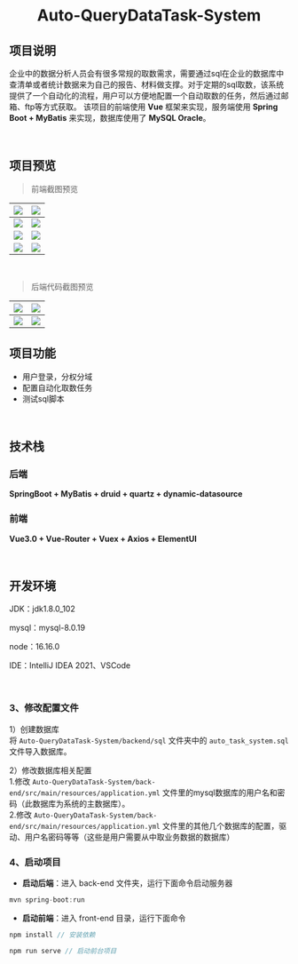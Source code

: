 <h1 align="center">Auto-QueryDataTask-System</h1>

## 项目说明
企业中的数据分析人员会有很多常规的取数需求，需要通过sql在企业的数据库中查清单或者统计数据来为自己的报告、材料做支撑。对于定期的sql取数，该系统提供了一个自动化的流程，用户可以方便地配置一个自动取数的任务，然后通过邮箱、ftp等方式获取。
该项目的前端使用 **Vue** 框架来实现，服务端使用 **Spring Boot + MyBatis** 来实现，数据库使用了 **MySQL Oracle**。

<br/>

## 项目预览

> 前端截图预览

|![](https://github.com/Yin-Zhuoyue/Auto-QueryDataTask-System/blob/main/img/preview1.png)   | ![](https://github.com/Yin-Zhuoyue/Auto-QueryDataTask-System/blob/main/img/preview2.png)  |
|---|---|
|![](https://github.com/Yin-Zhuoyue/Auto-QueryDataTask-System/blob/main/img/preview3.png)   |  ![](https://github.com/Yin-Zhuoyue/Auto-QueryDataTask-System/blob/main/img/preview4.png) |
|![](https://github.com/Yin-Zhuoyue/Auto-QueryDataTask-System/blob/main/img/preview5.png)   | ![](https://github.com/Yin-Zhuoyue/Auto-QueryDataTask-System/blob/main/img/preview6.png)  |
|![](https://github.com/Yin-Zhuoyue/Auto-QueryDataTask-System/blob/main/img/preview7.png)   |  ![](https://github.com/Yin-Zhuoyue/Auto-QueryDataTask-System/blob/main/img/preview8.png) |
<br/>


> 后端代码截图预览

|![](https://github.com/Yin-Zhuoyue/Auto-QueryDataTask-System/blob/main/img/preview9.png)   | ![](https://github.com/Yin-Zhuoyue/Auto-QueryDataTask-System/blob/main/img/preview10.png)  |
|---|---|
|![](https://github.com/Yin-Zhuoyue/Auto-QueryDataTask-System/blob/main/img/preview11.png)   |  ![](https://github.com/Yin-Zhuoyue/Auto-QueryDataTask-System/blob/main/img/preview12.png) |


## 项目功能

- 用户登录，分权分域
- 配置自动化取数任务
- 测试sql脚本

<br/>

## 技术栈

### 后端

**SpringBoot + MyBatis + druid + quartz + dynamic-datasource**

### 前端

**Vue3.0 + Vue-Router + Vuex + Axios + ElementUI**

<br/>

## 开发环境

JDK：jdk1.8.0_102

mysql：mysql-8.0.19

node：16.16.0

IDE：IntelliJ IDEA 2021、VSCode


<br/>

### 3、修改配置文件

1）创建数据库
<br>
将 `Auto-QueryDataTask-System/backend/sql` 文件夹中的 `auto_task_system.sql` 文件导入数据库。

2）修改数据库相关配置
<br>
1.修改 `Auto-QueryDataTask-System/back-end/src/main/resources/application.yml` 文件里的mysql数据库的用户名和密码（此数据库为系统的主数据库）。
<br>
2.修改 `Auto-QueryDataTask-System/back-end/src/main/resources/application.yml` 文件里的其他几个数据库的配置，驱动、用户名密码等等（这些是用户需要从中取业务数据的数据库）

### 4、启动项目

- **启动后端**：进入 back-end 文件夹，运行下面命令启动服务器
```js
mvn spring-boot:run
```
- **启动前端**：进入 front-end 目录，运行下面命令

```js
npm install // 安装依赖

npm run serve // 启动前台项目
```
